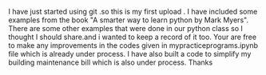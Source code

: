 I have  just started  using git .so this is  my first upload .
I have  included  some examples  from the  book "A smarter  way  to learn  python by Mark Myers".
There  are some other  examples  that  were  done in our  python class  so I thought I should share.and i wanted to keep a  record  of it too.
Your  are free  to  make  any improvements in the codes given in mypracticeprograms.ipynb file which  is already under  process.
I  have also  built  a code   to  simplify  my building maintenance  bill which is  also  under process. 
Thanks
